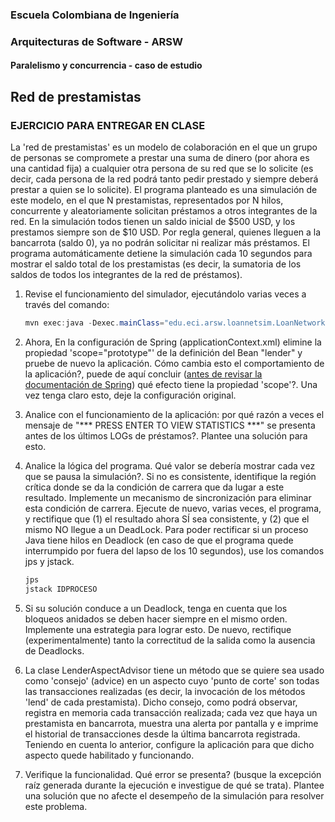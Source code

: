 ### Escuela Colombiana de Ingeniería
### Arquitecturas de Software - ARSW


#### Paralelismo y concurrencia - caso de estudio


## Red de prestamistas

### EJERCICIO PARA ENTREGAR EN CLASE

La 'red de prestamistas' es un modelo de colaboración en el que un grupo de personas se compromete a prestar una suma de dinero (por ahora es una cantidad fija) a cualquier otra persona de su red que se lo solicite (es decir, cada persona de la red podrá tanto pedir prestado y siempre deberá prestar a quien se lo solicite). El programa planteado es una simulación de este modelo, en el que N prestamistas, representados por N hilos, concurrente y aleatoriamente solicitan préstamos a otros integrantes de la red. En la simulación todos tienen un saldo inicial de $500 USD, y los prestamos siempre son de $10 USD. Por regla general, quienes lleguen a la bancarrota (saldo 0), ya no podrán solicitar ni realizar más préstamos. El programa automáticamente detiene la simulación cada 10 segundos para mostrar el saldo total de los prestamistas (es decir, la sumatoria de los saldos de todos los integrantes de la red de préstamos).

1. Revise el funcionamiento del simulador, ejecutándolo varias veces a través del comando:

	```java
	mvn exec:java -Dexec.mainClass="edu.eci.arsw.loannetsim.LoanNetworkSimulation" 
	```

2. Ahora, En la configuración de Spring (applicationContext.xml) elimine la propiedad 'scope="prototype"' de la definición del Bean "lender" y pruebe de nuevo la aplicación. Cómo cambia esto el comportamiento de la aplicación?, puede de aquí concluir ([antes de revisar la documentación de Spring](http://docs.spring.io/spring/docs/3.0.0.M3/reference/html/ch04s04.html)) qué efecto tiene la propiedad 'scope'?. Una vez tenga claro esto, deje la configuración original.

3. Analice con el funcionamiento de la aplicación: por qué razón a veces el mensaje de "*** PRESS ENTER TO VIEW STATISTICS ***" se presenta antes de los últimos LOGs de préstamos?. Plantee una solución para esto.
	
	
4. Analice la lógica del programa. Qué valor se debería mostrar cada vez que se pausa la simulación?. 
Si no es consistente, identifique la región crítica donde se da la condición de carrera que da lugar a este resultado. Implemente un mecanismo de sincronización para eliminar esta condición de carrera. Ejecute de nuevo, varias veces, el programa, y rectifique que (1) el resultado ahora SÍ sea consistente, y (2) que el mismo NO llegue a un DeadLock. Para poder rectificar si un proceso Java tiene hilos en Deadlock (en caso de que el programa quede interrumpido por fuera del lapso de los 10 segundos), use los comandos jps y jstack.

	```java
	jps
	jstack IDPROCESO
	```

5. Si su solución conduce a un Deadlock, tenga en cuenta que los bloqueos anidados se deben hacer siempre en el mismo orden. Implemente una estrategia para lograr esto. De nuevo, rectifique (experimentalmente) tanto la correctitud de la salida como la ausencia de Deadlocks.

6. La clase LenderAspectAdvisor tiene un método que se quiere sea usado como 'consejo' (advice) en un aspecto cuyo 'punto de corte' son todas las transacciones realizadas (es decir, la invocación de los métodos 'lend' de cada prestamista). Dicho consejo, como podrá observar, registra en memoria cada transacción realizada; cada vez que haya un prestamista en bancarrota, muestra una alerta por pantalla y e imprime el historial de transacciones desde la última bancarrota registrada. Teniendo en cuenta lo anterior, configure la aplicación para que dicho aspecto quede habilitado y funcionando.
7. Verifique la funcionalidad. Qué error se presenta? (busque la excepción raíz generada durante la ejecución e investigue de qué se trata). Plantee una solución que no afecte el desempeño de la simulación para resolver este problema.
